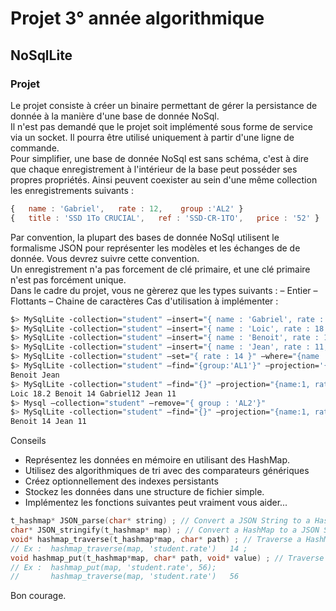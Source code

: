 # Projet 3° année algorithmique  
## NoSqlLite

### Projet
Le projet consiste à créer un binaire permettant de gérer la persistance de donnée à la manière d'une base de donnée NoSql.  
Il n'est pas demandé que le projet soit implémenté sous forme de service via un socket. Il pourra être utilisé uniquement à partir d'une ligne de commande.  
Pour simplifier, une base de donnée NoSql est sans schéma, c'est à dire que chaque enregistrement à l'intérieur de la base peut posséder ses propres propriétés. Ainsi peuvent coexister au sein d'une même collection les enregistrements suivants :
````js
{   name : 'Gabriel',   rate : 12,    group :'AL2' }   
{   title : 'SSD 1To CRUCIAL',   ref : 'SSD-CR-1TO',   price : '52' }
````  

Par convention, la plupart des bases de donnée NoSql utilisent le formalisme JSON pour représenter les modèles et les échanges de de donnée. Vous devrez suivre cette convention.   
Un enregistrement n'a pas forcement de clé primaire, et une clé primaire n'est pas forcément unique.  
Dans le cadre du projet, vous ne gèrerez que les types suivants : – Entier – Flottants – Chaine de caractères
Cas d'utilisation à implémenter :  
````sh
$> MySqlLite -collection="student" –insert="{ name : 'Gabriel', rate : 12, group :'AL2'}"
$> MySqlLite -collection="student" –insert="{ name : 'Loic', rate : 18.2, group :'AL2'}"
$> MySqlLite -collection="student" –insert="{ name : 'Benoit', rate : 11, group :'AL1'}"
$> MySqlLite -collection="student" –insert="{ name : 'Jean', rate : 11, group :'AL1'}"
$> MySqlLite -collection="student" –set="{ rate : 14 }" –where="{name :'Benoit'}"
$> MySqlLite -collection="student" –find="{group:'AL1'}" –projection='{name:1}'
Benoit Jean
$> MySqlLite -collection="student" –find="{}" –projection="{name:1, rate:1}" -sort="{rate:-1}"
Loic 18.2 Benoit 14 Gabriel12 Jean 11
$> Mysql –collection="student" –remove="{ group : 'AL2'}"
$> MySqlLite -collection="student" –find="{}" –projection="{name:1, rate:1}" -sort="{rate:-1}"
Benoit 14 Jean 11
````
Conseils
- Représentez les données en mémoire en utilisant des HashMap.
- Utilisez des algorithmiques de tri avec des comparateurs génériques
- Créez optionnellement des indexes persistants
- Stockez les données dans une structure de fichier simple.
- Implémentez les fonctions suivantes peut vraiment vous aider...
````c
t_hashmap* JSON_parse(char* string) ; // Convert a JSON String to a HashMap representation.
char* JSON_stringify(t_hashmap* map) ; // Convert a HashMap to a JSON String representation.
void* hashmap_traverse(t_hashmap*map, char* path) ; // Traverse a HashMap according to the given path
// Ex :  hashmap_traverse(map, 'student.rate')   14 ;
void hashmap_put(t_hashmap*map, char* path, void* value) ; // Traverse a HashMap according to the given path
// Ex :  hashmap_put(map, 'student.rate', 56);
//       hashmap_traverse(map, 'student.rate')   56
````

Bon courage.
